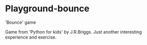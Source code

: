 # Playground-bounce
'Bounce' game

Game from 'Python for kids' by J.R.Briggs. Just another interesting experience and exercise.
